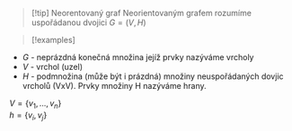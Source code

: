 > [!tip] Neorentovaný graf
Neorientovaným grafem rozumíme uspořádanou dvojici 
$G = (V,H)$

> [!examples]
- $G$ - neprázdná konečná množina jejíž prvky nazýváme vrcholy
- $V$ - vrchol (uzel)
- $H$ - podmnožina (může být i prázdná) množiny neuspořádaných dovjic vrcholů (VxV). Prvky množiny H nazýváme hrany.

$V = \{v_1, ..., v_n\}$  
$h = \{v_i, v_j\}$
